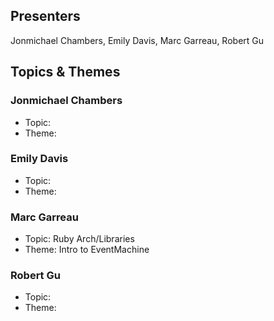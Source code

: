 ## Presenters

Jonmichael Chambers, Emily Davis, Marc Garreau, Robert Gu

## Topics & Themes

### Jonmichael Chambers

* Topic:
* Theme:

### Emily Davis

* Topic:
* Theme:

### Marc Garreau

* Topic: Ruby Arch/Libraries
* Theme: Intro to EventMachine

### Robert Gu

* Topic:
* Theme:
